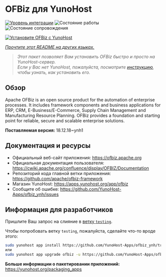 <!--
Важно: этот README был автоматически сгенерирован <https://github.com/YunoHost/apps/tree/master/tools/readme_generator>
Он НЕ ДОЛЖЕН редактироваться вручную.
-->

# OFBiz для YunoHost

[![Уровень интеграции](https://apps.yunohost.org/badge/integration/ofbiz)](https://ci-apps.yunohost.org/ci/apps/ofbiz/)
![Состояние работы](https://apps.yunohost.org/badge/state/ofbiz)
![Состояние сопровождения](https://apps.yunohost.org/badge/maintained/ofbiz)

[![Установите OFBiz с YunoHost](https://install-app.yunohost.org/install-with-yunohost.svg)](https://install-app.yunohost.org/?app=ofbiz)

*[Прочтите этот README на других языках.](./ALL_README.md)*

> *Этот пакет позволяет Вам установить OFBiz быстро и просто на YunoHost-сервер.*  
> *Если у Вас нет YunoHost, пожалуйста, посмотрите [инструкцию](https://yunohost.org/install), чтобы узнать, как установить его.*

## Обзор

Apache OFBiz is an open source product for the automation of enterprise processes. It includes framework components and business applications for ERP, CRM, E-Business/E-Commerce, Supply Chain Management and Manufacturing Resource Planning. OFBiz provides a foundation and starting point for reliable, secure and scalable enterprise solutions. 


**Поставляемая версия:** 18.12.18~ynh1
## Документация и ресурсы

- Официальный веб-сайт приложения: <https://ofbiz.apache.org>
- Официальная документация пользователя: <https://cwiki.apache.org/confluence/display/OFBIZ/Documentation>
- Репозиторий кода главной ветки приложения: <https://github.com/apache/ofbiz-framework>
- Магазин YunoHost: <https://apps.yunohost.org/app/ofbiz>
- Сообщите об ошибке: <https://github.com/YunoHost-Apps/ofbiz_ynh/issues>

## Информация для разработчиков

Пришлите Ваш запрос на слияние в [ветку `testing`](https://github.com/YunoHost-Apps/ofbiz_ynh/tree/testing).

Чтобы попробовать ветку `testing`, пожалуйста, сделайте что-то вроде этого:

```bash
sudo yunohost app install https://github.com/YunoHost-Apps/ofbiz_ynh/tree/testing --debug
или
sudo yunohost app upgrade ofbiz -u https://github.com/YunoHost-Apps/ofbiz_ynh/tree/testing --debug
```

**Больше информации о пакетировании приложений:** <https://yunohost.org/packaging_apps>
